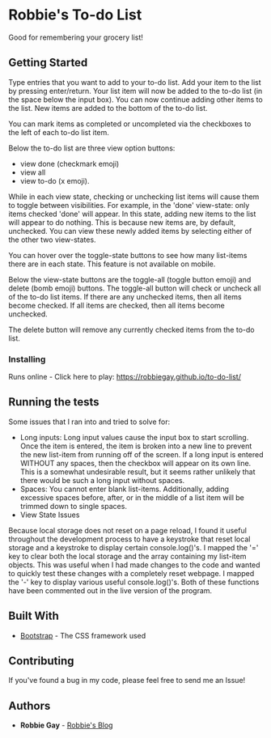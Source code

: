 # Robbie's To-do List

Good for remembering your grocery list!

## Getting Started

Type entries that you want to add to your to-do list. Add your item to the list by pressing enter/return. Your list item will now be added to the to-do list (in the space below the input box). You can now continue adding other items to the list. New items are added to the bottom of the to-do list.

You can mark items as completed or uncompleted via the checkboxes to the left of each to-do list item.

Below the to-do list are three view option buttons:
- view done (checkmark emoji)
- view all
- view to-do (x emoji). 

While in each view state, checking or unchecking list items will cause them to toggle between visibilities. For example, in the 'done' view-state: only items checked 'done' will appear. In this state, adding new items to the list will appear to do nothing. This is because new items are, by default, unchecked. You can view these newly added items by selecting either of the other two view-states.

You can hover over the toggle-state buttons to see how many list-items there are in each state. This feature is not available on mobile.

Below the view-state buttons are the toggle-all (toggle button emoji) and delete (bomb emoji) buttons. The toggle-all button will check or uncheck all of the to-do list items. If there are any unchecked items, then all items become checked. If all items are checked, then all items become unchecked.

The delete button will remove any currently checked items from the to-do list.


### Installing

Runs online - Click here to play: https://robbiegay.github.io/to-do-list/

## Running the tests

Some issues that I ran into and tried to solve for:
- Long inputs: Long input values cause the input box to start scrolling. Once the item is entered, the item is broken into a new line to prevent the new list-item from running off of the screen. If a long input is entered WITHOUT any spaces, then the checkbox will appear on its own line. This is a somewhat undesirable result, but it seems rather unlikely that there would be such a long input without spaces.
- Spaces: You cannot enter blank list-items. Additionally, adding excessive spaces before, after, or in the middle of a list item will be trimmed down to single spaces.
- View State Issues

Because local storage does not reset on a page reload, I found it useful throughout the development process to have a keystroke that reset local storage and a keystroke to display certain console.log()'s. I mapped the '=' key to clear both the local storage and the array containing my list-item objects. This was useful when I had made changes to the code and wanted to quickly test these changes with a completely reset webpage. I mapped the '-' key to display various useful console.log()'s. Both of these functions have been commented out in the live version of the program.

## Built With

* [Bootstrap](https://getbootstrap.com) - The CSS framework used

## Contributing

If you've found a bug in my code, please feel free to send me an Issue!

## Authors

* **Robbie Gay** - [Robbie's Blog](https://robbiegay.github.io)
